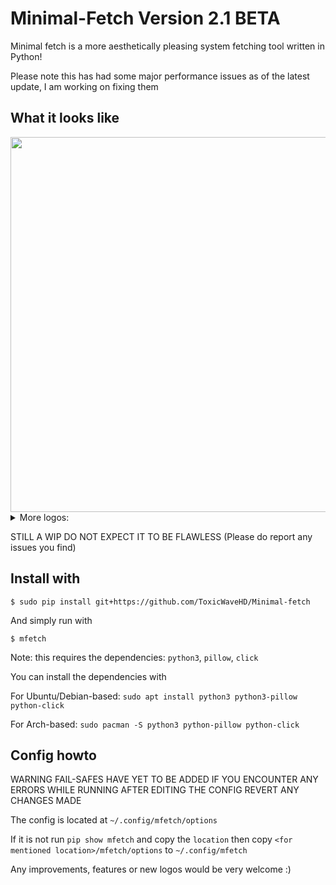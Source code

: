 # Minimal-Fetch Version 2.1 BETA

Minimal fetch is a more aesthetically pleasing system fetching tool written in Python!

Please note this has had some major performance issues as of the latest update, I am working on fixing them

## What it looks like
<img src="https://github.com/ToxicWaveHD/Minimal-Fetch/blob/main/prev/2024-05-09_11-01.png" align="center" width="600px"/>
 
<details>
  <summary>More logos: </summary>

  <img src="https://github.com/ToxicWaveHD/Minimal-Fetch/blob/main/prev/2024-04-30_21-08_1.png" align="center" width="600px"/>
  <br></br>

  <img src="https://github.com/ToxicWaveHD/Minimal-Fetch/blob/main/prev/2024-04-30_21-09.png" align="center" width="600px"/>
  <br></br>

  <img src="https://github.com/ToxicWaveHD/Minimal-Fetch/blob/main/prev/2024-04-30_21-10.png" align="center" width="600px"/>
  <br></br>

  <img src="https://github.com/ToxicWaveHD/Minimal-Fetch/blob/main/prev/2024-04-30_21-10_1.png" align="center" width="600px"/>
  <br></br>

  <img src="https://github.com/ToxicWaveHD/Minimal-Fetch/blob/main/prev/2024-04-30_21-10_2.png" align="center" width="600px"/>
  <br></br>

  <img src="https://github.com/ToxicWaveHD/Minimal-Fetch/blob/main/prev/2024-04-30_21-11.png" align="center" width="600px"/>
  <br></br>

  <img src="https://github.com/ToxicWaveHD/Minimal-Fetch/blob/main/prev/2024-04-30_21-11_1.png" align="center" width="600px"/>
  <br></br>
</details>

STILL A WIP DO NOT EXPECT IT TO BE FLAWLESS  (Please do report any issues you find)

## Install with
```
$ sudo pip install git+https://github.com/ToxicWaveHD/Minimal-fetch
```
And simply run with
```
$ mfetch
```
Note: this requires the dependencies: `python3`, `pillow`, `click`

You can install the dependencies with

For Ubuntu/Debian-based: ```sudo apt install python3 python3-pillow python-click```

For Arch-based: ```sudo pacman -S python3 python-pillow python-click```


## Config howto
WARNING FAIL-SAFES HAVE YET TO BE ADDED IF YOU ENCOUNTER ANY ERRORS WHILE RUNNING AFTER EDITING THE CONFIG REVERT ANY CHANGES MADE

The config is located at ```~/.config/mfetch/options```

If it is not run `pip show mfetch` and copy the `location` then
copy `<for mentioned location>/mfetch/options` to `~/.config/mfetch`

Any improvements, features or new logos would be very welcome :)
